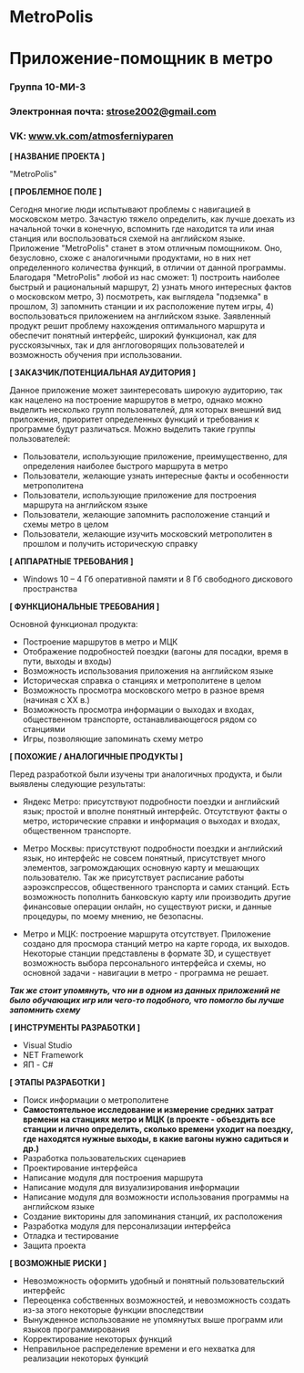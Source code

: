 # MetroPolis
# Приложение-помощник в метро

### Группа 10-МИ-3
### Электронная почта: strose2002@gmail.com
### VK: www.vk.com/atmosferniyparen

**[ НАЗВАНИЕ ПРОЕКТА ]**

"MetroPolis"

**[ ПРОБЛЕМНОЕ ПОЛЕ ]**

Сегодня многие люди испытывают проблемы с навигацией в московском метро. Зачастую тяжело определить, как лучше доехать из начальной точки в конечную, вспомнить где находится та или иная станция или воспользоваться схемой на английском языке. Приложение "MetroPolis" станет в этом отличным помощником. Оно, безусловно, схоже с аналогичными продуктами, но в них нет определенного количества функций, в отличии от данной программы. Благодаря "MetroPolis" любой из нас сможет: 1) построить наиболее быстрый и рациональный маршрут, 2) узнать много интересных фактов о московском метро, 3) посмотреть, как выглядела "подземка" в прошлом, 3) запомнить станции и их расположение путем игры, 4) воспользоваться приложением на английском языке. Заявленный продукт решит проблему нахождения оптимального маршрута и обеспечит понятный интерфейс, широкий функционал, как для русскоязычных, так и для англоговорящих пользователей и возможность обучения при использовании.

**[ ЗАКАЗЧИК/ПОТЕНЦИАЛЬНАЯ АУДИТОРИЯ ]**

Данное приложение может заинтересовать широкую аудиторию, так как нацелено на построение маршрутов в метро, однако можно выделить 
несколько групп пользователей, для которых внешний вид приложения, приоритет определенных функций и требования к программе будут 
различаться. Можно выделить такие группы пользователей:
* Пользователи, использующие приложение, преимущественно, для определения наиболее быстрого маршрута в метро
* Пользователи, желающие узнать интересные факты и особенности метрополитена
* Пользователи, использующие приложение для построения маршрута на английском языке
* Пользователи, желающие запомнить расположение станций и схемы метро в целом
* Пользователи, желающие изучить московский метрополитен в прошлом и получить историческую справку

**[ АППАРАТНЫЕ ТРЕБОВАНИЯ ]** 

* Windows 10 – 4 Гб оперативной памяти и 8 Гб свободного дискового пространства 

**[ ФУНКЦИОНАЛЬНЫЕ ТРЕБОВАНИЯ ]**

Основной функционал продукта:
* Построение маршрутов в метро и МЦК
* Отображение подробностей поездки (вагоны для посадки, время в пути, выходы и входы)
* Возможность использования приложения на английском языке
* Историческая справка о станциях и метрополитене в целом
* Возможность просмотра московского метро в разное время (начиная с ХХ в.) 
* Возможность просмотра информации о выходах и входах, общественном транспорте, останавливающегося рядом со станциями
* Игры, позволяющие запоминать схему метро

**[ ПОХОЖИЕ / АНАЛОГИЧНЫЕ ПРОДУКТЫ ]**

Перед разработкой были изучены три аналогичных продукта, и были выявлены следующие результаты:

* Яндекс Метро: присутствуют подробности поездки и английский язык; простой и вполне понятный интерфейс. Отсутствуют факты о метро, 
исторические справки и информация о выходах и входах, общественном транспорте. 

* Метро Москвы: присутствуют подробности поездки и английский язык, но интерфейс не совсем понятный, присутствует много элементов, 
загромождающих основную карту и мешающих пользователю. Так же присутствует расписание работы аэроэкспрессов, общественного транспорта 
и самих станций. Есть возможность пополнить банковскую карту или производить другие финансовые операции онлайн, но существуют риски, и 
данные процедуры, по моему мнению, не безопасны.

* Метро и МЦК: построение маршрута отсутствует. Приложение создано для просмора станций метро на карте города, их выходов. Некоторые 
станции представлены в формате 3D, и существует возможность выбора персонального интерфейса и схемы, но основной задачи - навигации в 
метро - программа не решает.

_**Так же стоит упомянуть, что ни в одном из данных приложений не было обучающих игр или чего-то подобного, что помогло бы лучше 
запомнить схему**_

**[ ИНСТРУМЕНТЫ РАЗРАБОТКИ ]**

* Visual Studio
* NET Framework 
* ЯП - C#

**[ ЭТАПЫ РАЗРАБОТКИ ]**

* Поиск информации о метрополитене
* **Самостоятельное исследование и измерение средних затрат времени на станциях метро и МЦК (в проекте - объездить все станции и лично определить, сколько времени уходит на поездку, где находятся нужные выходы, в какие вагоны нужно садиться и др.)**
* Разработка пользовательских сценариев
* Проектирование интерфейса
* Написание модуля для построения маршрута
* Написание модуля для визуализирования информации
* Написание модуля для возможности использования программы на английском языке
* Создание викторины для запоминания станций, их расположения
* Разработка модуля для персонализации интерфейса
* Отладка и тестирование
* Защита проекта

**[ ВОЗМОЖНЫЕ РИСКИ ]**

* Невозможность оформить удобный и понятный пользовательский интерфейс 
* Переоценка собственных возможностей, и невозможность создать из-за этого некоторые функции впоследствии
* Вынужденное использование не упомянутых выше программ или языков программирования
* Корректирование некоторых функций
* Неправильное распределение времени и его нехватка для реализации некоторых функций
